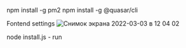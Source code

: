 npm install -g pm2
npm install -g @quasar/cli

Fontend settings
![Снимок экрана 2022-03-03 в 12 04 02](https://user-images.githubusercontent.com/36600319/156542399-81710f62-df56-4834-8f07-2cdb135545a4.png)

node install.js  -  run
